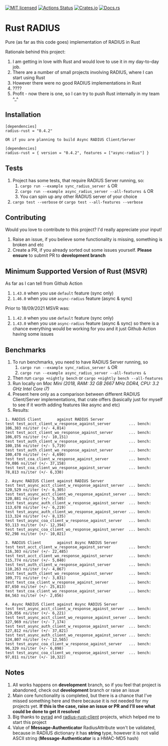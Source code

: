 [![MIT licensed][mit-badge]][mit-url]
[![Actions Status][action-badge]][action-url]
[![Crates.io][crates-badge]][crates-url]
[![Docs.rs][docs-badge]][docs-url]


[action-badge]: https://github.com/MikhailMS/rust-radius/workflows/RustRadius/badge.svg
[action-url]:   https://github.com/MikhailMS/rust-radius/actions
[crates-badge]: https://img.shields.io/crates/v/radius-rust.svg
[crates-url]:   https://crates.io/crates/radius-rust
[docs-badge]:   https://docs.rs/radius-rust/badge.svg
[docs-url]:     https://docs.rs/radius-rust
[mit-badge]:    https://img.shields.io/badge/license-MIT-blue.svg
[mit-url]:      LICENSE


# Rust RADIUS 
Pure (as far as this code goes) implementation of RADIUS in Rust


Rationale behind this project:
1. I am getting in love with Rust and would love to use it in my day-to-day job.
2. There are a number of small projects involving RADIUS, where I can start using Rust
3. However there were no good RADIUS implementations in Rust
4. ????
5. Profit - now there is one, so I can try to push Rust internally in my team ^_^


## Installation
```
[dependencies]
radius-rust = "0.4.2"

OR if you are planning to build Async RADIUS Client/Server

[dependencies]
radius-rust = { version = "0.4.2", features = ["async-radius"] }
```


## Tests
1. Project has some tests, that require RADIUS Server running, so:
    1. `cargo run --example sync_radius_server &` OR
    2. `cargo run --example async_radius_server --all-features &` OR
    3. You can spin up any other RADIUS server of your choice
2. `cargo test --verbose` or `cargo test --all-features --verbose`


## Contributing
Would you love to contribute to this project? I'd really appreciate your input!

1. Raise an issue, if you believe some functionality is missing, something is broken and etc
2. Create a PR, if you already sorted out some issues yourself. **Please ensure** to submit PR to **development branch**


## Minimum Supported Version of Rust (MSVR)
As far as I can tell from Github Action
1. `1.43.0` when you use `default` feature (sync only)
2. `1.46.0` when you use `async-radius` feature (async & sync)

Prior to 18/09/2021 MSVR was:
1. `1.42.0` when you use `default` feature (sync only)
2. `1.43.0` when you use `async-radius` feature (async & sync)
so there is a chance everything would be working for you and it just Github Action having some issues


## Benchmarks
1. To run benchmarks, you need to have RADIUS Server running, so
    1. `cargo run --example sync_radius_server &` OR
    2. `cargo run --example async_radius_server --all-features &`
2. Then run `cargo +nightly bench` or `cargo +nightly bench --all-features`
3. Run locally on *Mac Mini (2018, RAM: 32 GB 2667 MHz DDR4, CPU: 3.2 GHz Intel Core i7)*
4. Present here only as a comparison between different RADIUS Client/Server implementations, that crate offers (basically just for myself to see if it worth adding features like async and etc)
5. Results:
```
1. RADIUS Client       against RADIUS Server
test test_acct_client_w_response_against_server        ... bench:     106,383 ns/iter (+/- 4,014)
test test_acct_client_wo_response_against_server       ... bench:     106,075 ns/iter (+/- 10,151)
test test_auth_client_w_response_against_server        ... bench:     100,156 ns/iter (+/- 5,719)
test test_auth_client_wo_response_against_server       ... bench:     100,470 ns/iter (+/- 4,690)
test test_coa_client_w_response_against_server         ... bench:      79,086 ns/iter (+/- 37,158)
test test_coa_client_wo_response_against_server        ... bench:      78,813 ns/iter (+/- 6,330)
``` 
```
2. Async RADIUS Client against RADIUS Server
test test_async_acct_client_w_response_against_server  ... bench:     120,529 ns/iter (+/- 6,305)
test test_async_acct_client_wo_response_against_server ... bench:     120,881 ns/iter (+/- 5,505)
test test_async_auth_client_w_response_against_server  ... bench:     113,678 ns/iter (+/- 6,219)
test test_async_auth_client_wo_response_against_server ... bench:     113,324 ns/iter (+/- 8,135)
test test_async_coa_client_w_response_against_server   ... bench:      93,113 ns/iter (+/- 12,394)
test test_async_coa_client_wo_response_against_server  ... bench:      92,298 ns/iter (+/- 10,021)
```
```
3. RADIUS Client       against Async RADIUS Server
test test_acct_client_w_response_against_server        ... bench:     116,303 ns/iter (+/- 22,485)
test test_acct_client_wo_response_against_server       ... bench:     115,774 ns/iter (+/- 5,040)
test test_auth_client_w_response_against_server        ... bench:     110,263 ns/iter (+/- 4,067)
test test_auth_client_wo_response_against_server       ... bench:     109,771 ns/iter (+/- 3,831)
test test_coa_client_w_response_against_server         ... bench:      87,650 ns/iter (+/- 25,813)
test test_coa_client_wo_response_against_server        ... bench:      84,563 ns/iter (+/- 2,856)
```
```
4. Async RADIUS Client against Async RADIUS Server
test test_async_acct_client_w_response_against_server  ... bench:     129,056 ns/iter (+/- 6,221)
test test_async_acct_client_wo_response_against_server ... bench:     127,969 ns/iter (+/- 7,174)
test test_async_auth_client_w_response_against_server  ... bench:     127,812 ns/iter (+/- 37,821)
test test_async_auth_client_wo_response_against_server ... bench:     124,807 ns/iter (+/- 12,565)
test test_async_coa_client_w_response_against_server   ... bench:      96,329 ns/iter (+/- 6,898)
test test_async_coa_client_wo_response_against_server  ... bench:      97,011 ns/iter (+/- 10,322)
```


## Notes
1. All works happens on **development** branch, so if you feel that project is abandoned, check out **development** branch or raise an issue
2. Main core functionality is completed, but there is a chance that I've missed something here and there because it is not needed for my projects yet. **If this is the case, raise an issue or PR and I'll see what could be done to get it resolved**
3. Big thanks to [pyrad](https://github.com/pyradius/pyrad) and [radius-rust-client](https://github.com/athonet-open/rust-radius-client) projects, which helped me to start this project
4. Value of **Message-Authenticator** RadiusAttribute won't be validated, because in RADIUS dictionary it has **string** type, however it is not valid ASCII string (**Message-Authenticator** is a HMAC-MD5 hash)
